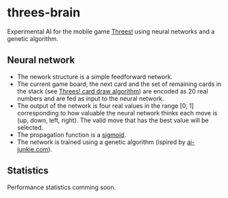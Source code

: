 threes-brain
============

Experimental AI for the mobile game [Threes!](http://asherv.com/threes/) using neural networks and a genetic algorithm.

## Neural network ##

* The nework structure is a simple feedforward network.
* The current game board, the next card and the set of remaining cards in the stack (see [Threes! card draw algorithm](http://forums.toucharcade.com/showthread.php?t=218248&page=53)) are encoded as 20 real numbers and are fed as input to the neural network.
* The output of the network is four real values in the range [0, 1] corresponding to how valuable the neural network thinks each move is (up, down, left, right). The valid move that has the best value will be selected.
* The propagation function is a [sigmoid](http://en.wikipedia.org/wiki/Sigmoid_function).
* The network is trained using a genetic algorithm (ispired by [ai-junkie.com](http://www.ai-junkie.com/ga/intro/gat1.html)).

## Statistics ##

Performance statistics comming soon.
